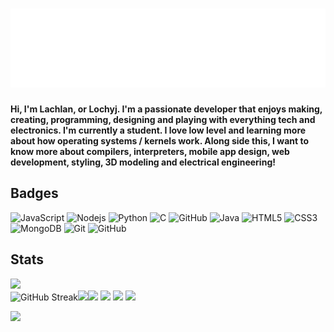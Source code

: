 # ![](./Header.svg)

**Hi, I'm Lachlan, or Lochyj. I'm a passionate developer that enjoys making, creating, programming, designing and playing with everything tech and electronics. I'm currently a student. I love low level and learning more about how operating systems / kernels work. Along side this, I want to know more about compilers, interpreters, mobile app design, web development, styling, 3D modeling and electrical engineering!**

## Badges

![JavaScript](https://img.shields.io/badge/-JavaScript-black?style=flat-square&logo=javascript)
![Nodejs](https://img.shields.io/badge/-Nodejs-black?style=flat-square&logo=Node.js)
![Python](https://img.shields.io/badge/-Python-black?style=flat-square&logo=Python)
![C](https://img.shields.io/badge/-C-black?style=flat-square&logo=c)
![GitHub](https://img.shields.io/badge/-GitHub-black?style=flat-square&logo=github)
![Java](https://img.shields.io/badge/-java-black?style=flat-square&logo=Java)
![HTML5](https://img.shields.io/badge/-HTML5-black?style=flat-square&logo=html5&logoColor=white)
![CSS3](https://img.shields.io/badge/-CSS3-black?style=flat-square&logo=css3)
![MongoDB](https://img.shields.io/badge/-MongoDB-black?style=flat-square&logo=mongodb)
![Git](https://img.shields.io/badge/-Git-black?style=flat-square&logo=git)
![GitHub](https://img.shields.io/badge/-GitHub-181717?style=flat-square&logo=github)

## Stats

![](https://github-readme-stats.vercel.app/api?username=lochyj&theme=github_dark)<br>![GitHub Streak](http://github-readme-streak-stats.herokuapp.com?user=lochyj&theme=dark&background=000000)<!--![Top Langs](https://github-readme-stats.vercel.app/api/top-langs/?username=lochyj&layout=compact&theme=vision-friendly-dark)-->![](http://github-profile-summary-cards.vercel.app/api/cards/profile-details?username=lochyj&theme=github_dark)![](http://github-profile-summary-cards.vercel.app/api/cards/repos-per-language?username=lochyj&theme=github_dark) ![](http://github-profile-summary-cards.vercel.app/api/cards/most-commit-language?username=lochyj&theme=github_dark) ![](http://github-profile-summary-cards.vercel.app/api/cards/stats?username=lochyj&theme=github_dark) ![](http://github-profile-summary-cards.vercel.app/api/cards/productive-time?username=lochyj&theme=github_dark&utcOffset=8) 

<img src="https://github-trophies.vercel.app/?username=lochyj&rank=SECRET,SSS,SS,S,AAA,AA,A,BBB,BB,B&row=2&column=9&theme=gruvbox">
